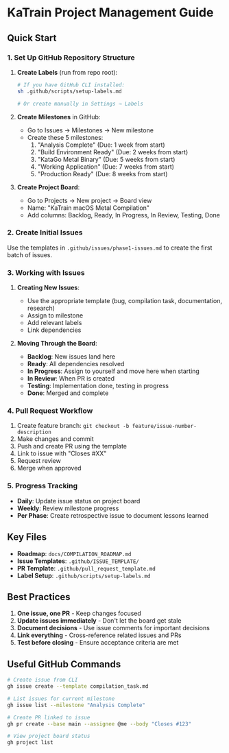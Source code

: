 # KaTrain Project Management Guide

## Quick Start

### 1. Set Up GitHub Repository Structure

1. **Create Labels** (run from repo root):
   ```bash
   # If you have GitHub CLI installed:
   sh .github/scripts/setup-labels.md
   
   # Or create manually in Settings → Labels
   ```

2. **Create Milestones** in GitHub:
   - Go to Issues → Milestones → New milestone
   - Create these 5 milestones:
     1. "Analysis Complete" (Due: 1 week from start)
     2. "Build Environment Ready" (Due: 2 weeks from start)
     3. "KataGo Metal Binary" (Due: 5 weeks from start)
     4. "Working Application" (Due: 7 weeks from start)
     5. "Production Ready" (Due: 8 weeks from start)

3. **Create Project Board**:
   - Go to Projects → New project → Board view
   - Name: "KaTrain macOS Metal Compilation"
   - Add columns: Backlog, Ready, In Progress, In Review, Testing, Done

### 2. Create Initial Issues

Use the templates in `.github/issues/phase1-issues.md` to create the first batch of issues.

### 3. Working with Issues

1. **Creating New Issues**:
   - Use the appropriate template (bug, compilation task, documentation, research)
   - Assign to milestone
   - Add relevant labels
   - Link dependencies

2. **Moving Through the Board**:
   - **Backlog**: New issues land here
   - **Ready**: All dependencies resolved
   - **In Progress**: Assign to yourself and move here when starting
   - **In Review**: When PR is created
   - **Testing**: Implementation done, testing in progress
   - **Done**: Merged and complete

### 4. Pull Request Workflow

1. Create feature branch: `git checkout -b feature/issue-number-description`
2. Make changes and commit
3. Push and create PR using the template
4. Link to issue with "Closes #XX"
5. Request review
6. Merge when approved

### 5. Progress Tracking

- **Daily**: Update issue status on project board
- **Weekly**: Review milestone progress
- **Per Phase**: Create retrospective issue to document lessons learned

## Key Files

- **Roadmap**: `docs/COMPILATION_ROADMAP.md`
- **Issue Templates**: `.github/ISSUE_TEMPLATE/`
- **PR Template**: `.github/pull_request_template.md`
- **Label Setup**: `.github/scripts/setup-labels.md`

## Best Practices

1. **One issue, one PR** - Keep changes focused
2. **Update issues immediately** - Don't let the board get stale
3. **Document decisions** - Use issue comments for important decisions
4. **Link everything** - Cross-reference related issues and PRs
5. **Test before closing** - Ensure acceptance criteria are met

## Useful GitHub Commands

```bash
# Create issue from CLI
gh issue create --template compilation_task.md

# List issues for current milestone
gh issue list --milestone "Analysis Complete"

# Create PR linked to issue
gh pr create --base main --assignee @me --body "Closes #123"

# View project board status
gh project list
```